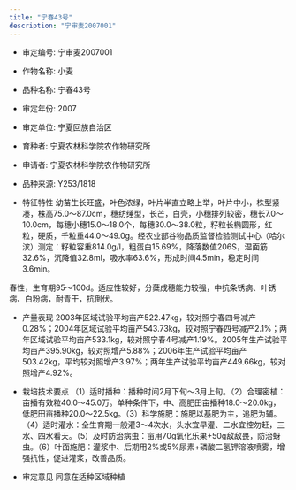 ```yaml
---
title: "宁春43号"
description: "宁审麦2007001"
---
```

* 审定编号:  宁审麦2007001

*  作物名称:  小麦

*  品种名称:  宁春43号

*  审定年份:  2007

*  审定单位:  宁夏回族自治区

* 育种者:  宁夏农林科学院农作物研究所

*  申请者:  宁夏农林科学院农作物研究所

*  品种来源:  Y253/1818

*  特征特性
幼苗生长旺盛，叶色浓绿，叶片半直立略上举，叶片中小，株型紧凑，株高75.0～87.0cm，穗纺缍型，长芒，白壳，小穗排列较密，穗长7.0～10.0cm，每穗小穗15.0～18.0个，每穗30.0～38.0粒，籽粒长椭圆形，红粒，硬质，千粒重44.0～49.0g。经农业部谷物品质监督检验测试中心（哈尔滨）测定：籽粒容重814.0g/l，粗蛋白15.69%，降落数值206S，湿面筋32.6%，沉降值32.8ml，吸水率63.6%，形成时间4.5min，稳定时间3.6min。
春性，生育期95～100d。适应性较好，分蘖成穗能力较强，中抗条锈病、叶锈病、白粉病，耐青干，抗倒伏。

*  产量表现
2003年区域试验平均亩产522.47kg，较对照宁春四号减产0.28%；2004年区域试验平均亩产543.73kg，较对照宁春四号减产2.1%；两年区域试验平均亩产533.1kg，较对照宁春4号减产1.19%。2005年生产试验平均亩产395.90kg，较对照增产5.88%；2006年生产试验平均亩产503.42kg，平均较对照增产3.97%；两年生产试验平均亩产449.66kg，较对照增产4.92%。

*  栽培技术要点
（1）适时播种：播种时间2月下旬～3月上旬。（2）合理密植：亩播有效粒40.0～45.0万。单种条件下，中、高肥田亩播种18.0～20.0kg，低肥田亩播种20.0～22.5kg。（3）科学施肥：施肥以基肥为主，追肥为辅。（4）适时灌水：全生育期一般灌3～4次水，头水宜早灌、二水宜控勿赶，三水、四水看天。（5）及时防治病虫：亩用70g氧化乐果+50g敌敌畏，防治蚜虫。（6）叶面施肥：灌浆中、后期用2%或5%尿素+磷酸二氢钾溶液喷雾，增强抗性，促进灌浆，改善品质。

*  审定意见
同意在适种区域种植

